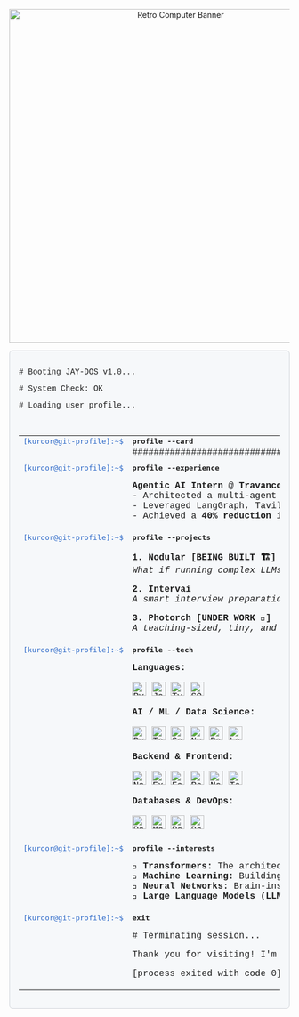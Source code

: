 <!--################################################################################README v3.0 - Final version using HTML tables for a robust layout.This should render correctly on GitHub now.- Jay Kuroor################################################################################--><!-- Banner --><p align="center"><img src="https://www.google.com/search?q=https://media.giphy.com/media/qgQUggACpCjoMAgT37/giphy.gif" width="600" alt="Retro Computer Banner"/></p><!-- Terminal Start --><div style="font-family: 'Courier New', Courier, monospace; background-color: #f6f8fa; border: 1px solid #d1d5da; border-radius: 6px; padding: 16px;"><p># Booting JAY-DOS v1.0...</p><p># System Check: OK</p><p># Loading user profile...</p><br><table><!-- Profile Card Section --><tr><td valign="top" style="color: #2765c7; white-space: nowrap;"><samp>[kuroor@git-profile]:~$</samp></td><td><samp><b>profile --card</b></samp><pre style="background-color: #f6f8fa; border: none; padding: 0; margin: 0; font-family: 'Courier New', Courier, monospace;">#################################################################Jay Kuroor📧 jkr@wisc.edu | jaykuroor@outlook.com🎓 Junior @ University of Wisconsin MadisonB.S. Computer Science & Economics (Expected May 2027)💼 Prev: Agentic AI Intern @ Travancore Analytics🧠 Interests: ML/LLM/AI, Agentic Systems, ContextManagement, Deep Learning, and Research."Never stop learning"#################################################################</pre></td></tr><!-- Experience Section -->
<tr>
  <td valign="top" style="color: #2765c7; white-space: nowrap;"><samp>[kuroor@git-profile]:~$</samp></td>
  <td><samp><b>profile --experience</b></samp>
    <p><b>Agentic AI Intern</b> @ <b>Travancore Analytics</b><br>
    - Architected a multi-agent AI system for our 'Intervai' application, revolutionizing interview prep.<br>
    - Leveraged LangGraph, Tavily, and Groq to automate question generation and provide context-aware user feedback.<br>
    - Achieved a <b>40% reduction</b> in manual data synthesis, significantly enhancing personalization and efficiency.</p>
  </td>
</tr>

<!-- Projects Section -->
<tr>
  <td valign="top" style="color: #2765c7; white-space: nowrap;"><samp>[kuroor@git-profile]:~$</samp></td>
  <td><samp><b>profile --projects</b></samp>
    <p><b>1. Nodular [BEING BUILT 🏗️]</b><br>
    <em>What if running complex LLMs was as intuitive as snapping LEGO bricks together? Nodular is a visual framework to parallelize and orchestrate large language models, making sophisticated AI pipelines accessible to everyone.</em></p>
    <p><b>2. Intervai</b><br>
    <em>A smart interview preparation platform powered by an agentic AI system. Intervai simulates real interview scenarios, asks dynamic questions, and provides instant, actionable feedback to help you land your dream job.</em></p>
    <p><b>3. Photorch [UNDER WORK 🚧]</b><br>
    <em>A teaching-sized, tiny, and readable autograd + training micro-framework built from scratch. `photorch` is designed to demystify deep learning for physics research and education.</em></p>
  </td>
</tr>

<!-- Tech Section -->
<tr>
    <td valign="top" style="color: #2765c7; white-space: nowrap;"><samp>[kuroor@git-profile]:~$</samp></td>
    <td><samp><b>profile --tech</b></samp>
        <div>
            <p><b>Languages:</b></p>
            <p>
                <img title="Python" height="25" src="https://cdn.jsdelivr.net/gh/devicons/devicon/icons/python/python-original.svg">
                <img title="JavaScript" height="25" src="https://cdn.jsdelivr.net/gh/devicons/devicon/icons/javascript/javascript-original.svg">
                <img title="TypeScript" height="25" src="https://cdn.jsdelivr.net/gh/devicons/devicon/icons/typescript/typescript-original.svg">
                <img title="SQL" height="25" src="https://cdn.jsdelivr.net/gh/devicons/devicon/icons/azuresqldatabase/azuresqldatabase-original.svg">
            </p>
            <p><b>AI / ML / Data Science:</b></p>
            <p>
                <img title="PyTorch" height="25" src="https://cdn.jsdelivr.net/gh/devicons/devicon/icons/pytorch/pytorch-original.svg">
                <img title="TensorFlow" height="25" src="https://cdn.jsdelivr.net/gh/devicons/devicon/icons/tensorflow/tensorflow-original.svg">
                <img title="Scikit-learn" height="25" src="https://cdn.jsdelivr.net/gh/devicons/devicon/icons/scikitlearn/scikitlearn-original.svg">
                <img title="NumPy" height="25" src="https://cdn.jsdelivr.net/gh/devicons/devicon/icons/numpy/numpy-original.svg">
                <img title="Pandas" height="25" src="https://cdn.jsdelivr.net/gh/devicons/devicon/icons/pandas/pandas-original.svg">
                <img title="LangChain" height="25" src="https://avatars.githubusercontent.com/u/123881334?s=200&v=4">
            </p>
            <p><b>Backend & Frontend:</b></p>
            <p>
                <img title="Node.js" height="25" src="https://cdn.jsdelivr.net/gh/devicons/devicon/icons/nodejs/nodejs-original.svg">
                <img title="Express" height="25" src="https://cdn.jsdelivr.net/gh/devicons/devicon/icons/express/express-original.svg">
                <img title="FastAPI" height="25" src="https://cdn.jsdelivr.net/gh/devicons/devicon/icons/fastapi/fastapi-original.svg">
                <img title="React" height="25" src="https://cdn.jsdelivr.net/gh/devicons/devicon/icons/react/react-original.svg">
                <img title="Next.js" height="25" src="https://cdn.jsdelivr.net/gh/devicons/devicon/icons/nextjs/nextjs-original.svg">
                <img title="Tailwind CSS" height="25" src="https://cdn.jsdelivr.net/gh/devicons/devicon/icons/tailwindcss/tailwindcss-plain.svg">
            </p>
            <p><b>Databases & DevOps:</b></p>
            <p>
                <img title="PostgreSQL" height="25" src="https://cdn.jsdelivr.net/gh/devicons/devicon/icons/postgresql/postgresql-original.svg">
                <img title="MongoDB" height="25" src="https://cdn.jsdelivr.net/gh/devicons/devicon/icons/mongodb/mongodb-original.svg">
                <img title="Redis" height="25" src="https://cdn.jsdelivr.net/gh/devicons/devicon/icons/redis/redis-original.svg">
                <img title="Docker" height="25" src="https://cdn.jsdelivr.net/gh/devicons/devicon/icons/docker/docker-original.svg">
            </p>
        </div>
    </td>
</tr>

<!-- Interests Section -->
<tr>
  <td valign="top" style="color: #2765c7; white-space: nowrap;"><samp>[kuroor@git-profile]:~$</samp></td>
  <td><samp><b>profile --interests</b></samp>
    <p>
      🔄 <b>Transformers:</b> The architectural backbone of modern AI.<br>
      🤖 <b>Machine Learning:</b> Building systems that learn from data to predict and decide.<br>
      🧠 <b>Neural Networks:</b> Brain-inspired models that power deep learning.<br>
      📜 <b>Large Language Models (LLMs):</b> The foundation for generative and agentic AI.
    </p>
  </td>
</tr>

<!-- Exit Section -->
<tr>
  <td valign="top" style="color: #2765c7; white-space: nowrap;"><samp>[kuroor@git-profile]:~$</samp></td>
  <td><samp><b>exit</b></samp>
    <p># Terminating session...</p>
    <p>Thank you for visiting! I'm passionate about pushing the boundaries of AI and am always open for collaboration. If you're interested in contributing to Nodular or have other exciting ideas, please reach out via email. Let's build the future together.</p>
    <p>[process exited with code 0]</p>
  </td>
</tr>
</table></div>
